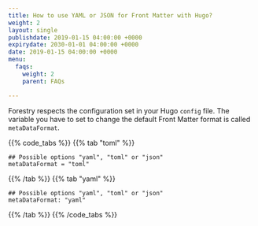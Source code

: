 ```yaml
---
title: How to use YAML or JSON for Front Matter with Hugo?
weight: 2
layout: single
publishdate: 2019-01-15 04:00:00 +0000
expirydate: 2030-01-01 04:00:00 +0000
date: 2019-01-15 04:00:00 +0000
menu:
  faqs:
    weight: 2
    parent: FAQs

---
```

Forestry respects the configuration set in your Hugo `config` file. The variable you have to set to change the default Front Matter format is called `metaDataFormat`.

{{% code_tabs %}} {{% tab "toml" %}}

    ## Possible options "yaml", "toml" or "json"
    metaDataFormat = "toml"

{{% /tab %}} {{% tab "yaml" %}}

    ## Possible options "yaml", "toml" or "json"
    metaDataFormat: "yaml"

{{% /tab %}} {{% /code_tabs %}}
